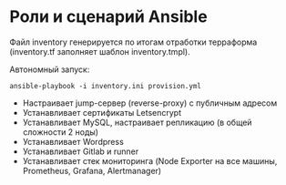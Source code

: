 # Роли и сценарий Ansible

Файл inventory генерируется по итогам отработки терраформа (inventory.tf заполняет 
шаблон inventory.tmpl).

Автономный запуск:

```
ansible-playbook -i inventory.ini provision.yml
```
* Настраивает jump-сервер (reverse-proxy) с публичным адресом
* Устанавливает сертификаты Letsencrypt
* Устанавливает MySQL, настраивает репликацию (в общей сложности 2 ноды)
* Устанавливает Wordpress
* Устанавливает Gitlab и runner
* Устанавливает стек мониторинга (Node Exporter на все машины, Prometheus, Grafana, Alertmanager)


